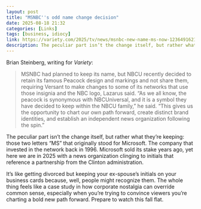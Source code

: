 ```yaml
---
layout: post
title: "MSNBC''s odd name change decision"
date: 2025-08-18 21:32
categories: [Links]
tags: [business, idiocy]
link: https://variety.com/2025/tv/news/msnbc-new-name-ms-now-1236491621/
description: The peculiar part isn’t the change itself, but rather what they’re keeping: those two letters “MS” that originally stood for Microsoft.
---
```


Brian Steinberg, writing for *Variety*:

>MSNBC had planned to keep its name, but NBCU recently decided to retain its famous Peacock design and markings and not share them, requiring Versant to make changes to some of its networks that use those insignia and the NBC logo, Lazarus said. “As we all know, the peacock is synonymous with NBCUniversal, and it is a symbol they have decided to keep within the NBCU family,” he said. “This gives us the opportunity to chart our own path forward, create distinct brand identities, and establish an independent news organization following the spin.”

The peculiar part isn’t the change itself, but rather what they’re keeping: those two letters “MS” that originally stood for Microsoft. The company that invested in the network back in 1996. Microsoft sold its stake years ago, yet here we are in 2025 with a news organization clinging to initials that reference a partnership from the Clinton administration.

It’s like getting divorced but keeping your ex-spouse’s initials on your business cards because, well, people might recognize them. The whole thing feels like a case study in how corporate nostalgia can override common sense, especially when you’re trying to convince viewers you’re charting a bold new path forward. Prepare to watch this fall flat.
